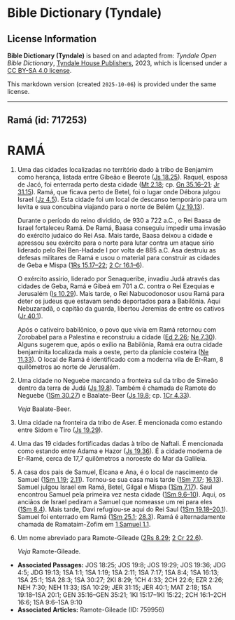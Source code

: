 # Bible Dictionary (Tyndale)

## License Information

**Bible Dictionary (Tyndale)** is based on and adapted from: _Tyndale Open Bible Dictionary_, [Tyndale House Publishers](https://tyndaleopenresources.com/), 2023, which is licensed under a [CC BY-SA 4.0 license](https://creativecommons.org/licenses/by-sa/4.0/legalcode.en).

This markdown version (created `2025-10-06`) is provided under the same license.



--------------------------------

## Ramá (id: 717253)

RAMÁ
====

1. Uma das cidades localizadas no território dado à tribo de Benjamim como herança, listada entre Gibeão e Beerote ([Js 18\.25](https://ref.ly/Josh18:25)). Raquel, esposa de Jacó, foi enterrada perto desta cidade ([Mt 2\.18](https://ref.ly/Matt2:18); cp. [Gn 35\.16–21](https://ref.ly/Gen35:16-Gen35:21); [Jr 31\.15](https://ref.ly/Jer31:15)). Ramá, que ficava perto de Betel, foi o lugar onde Débora julgou Israel ([Jz 4\.5](https://ref.ly/Judg4:5)). Esta cidade foi um local de descanso temporário para um levita e sua concubina viajando para o norte de Belém ([Jz 19\.13](https://ref.ly/Judg19:13)).

    Durante o período do reino dividido, de 930 a 722 a.C., o Rei Baasa de Israel fortaleceu Ramá. De Ramá, Baasa conseguiu impedir uma invasão do exército judaico do Rei Asa. Mais tarde, Baasa deixou a cidade e apressou seu exército para o norte para lutar contra um ataque sírio liderado pelo Rei Ben\-Hadade I por volta de 885 a.C. Asa destruiu as defesas militares de Ramá e usou o material para construir as cidades de Geba e Mispa ([1Rs 15\.17–22](https://ref.ly/1Kgs15:17-1Kgs15:22); [2 Cr 16\.1–6](https://ref.ly/2Chr16:1-2Chr16:6)).

    O exército assírio, liderado por Senaqueribe, invadiu Judá através das cidades de Geba, Ramá e Gibeá em 701 a.C. contra o Rei Ezequias e Jerusalém ([Is 10\.29](https://ref.ly/Isa10:29)). Mais tarde, o Rei Nabucodonosor usou Ramá para deter os judeus que estavam sendo deportados para a Babilônia. Aqui Nebuzaradã, o capitão da guarda, libertou Jeremias de entre os cativos ([Jr 40\.1](https://ref.ly/Jer40:1)).

    Após o cativeiro babilônico, o povo que vivia em Ramá retornou com Zorobabel para a Palestina e reconstruiu a cidade ([Ed 2\.26](https://ref.ly/Ezra2:26); [Ne 7\.30](https://ref.ly/Neh7:30)). Alguns sugerem que, após o exílio na Babilônia, Ramá era outra cidade benjaminita localizada mais a oeste, perto da planície costeira ([Ne 11\.33](https://ref.ly/Neh11:33)). O local de Ramá é identificado com a moderna vila de Er\-Ram, 8 quilômetros ao norte de Jerusalém.

2. Uma cidade no Neguebe marcando a fronteira sul da tribo de Simeão dentro da terra de Judá ([Js 19\.8](https://ref.ly/Josh19:8)). Também é chamada de Ramote do Neguebe ([1Sm 30\.27](https://ref.ly/1Sam30:27)) e Baalate\-Beer ([Js 19\.8](https://ref.ly/Josh19:8); cp. [1Cr 4\.33](https://ref.ly/1Chr4:33)).

    *Veja* Baalate\-Beer.

3. Uma cidade na fronteira da tribo de Aser. É mencionada como estando entre Sidom e Tiro ([Js 19\.29](https://ref.ly/Josh19:29)).
4. Uma das 19 cidades fortificadas dadas à tribo de Naftali. É mencionada como estando entre Adama e Hazor ([Js 19\.36](https://ref.ly/Josh19:36)). É a cidade moderna de Er\-Ramé, cerca de 17,7 quilômetros a noroeste do Mar da Galileia.
5. A casa dos pais de Samuel, Elcana e Ana, é o local de nascimento de Samuel ([1Sm 1\.19](https://ref.ly/1Sam1:19); [2\.11](https://ref.ly/1Sam2:11)). Tornou\-se sua casa mais tarde ([1Sm 7\.17](https://ref.ly/1Sam7:17); [16\.13](https://ref.ly/1Sam16:13)). Samuel julgou Israel em Ramá, Betel, Gilgal e Mispa ([1Sm 7\.17](https://ref.ly/1Sam7:17)). Saul encontrou Samuel pela primeira vez nesta cidade ([1Sm 9\.6–10](https://ref.ly/1Sam9:6-1Sam9:10)). Aqui, os anciãos de Israel pediram a Samuel que nomeasse um rei para eles ([1Sm 8\.4](https://ref.ly/1Sam8:4)). Mais tarde, Davi refugiou\-se aqui do Rei Saul ([1Sm 19\.18–20\.1](https://ref.ly/1Sam19:18-1Sam20:1)). Samuel foi enterrado em Ramá ([1Sm 25\.1](https://ref.ly/1Sam25:1); [28\.3](https://ref.ly/1Sam28:3)). Ramá é alternadamente chamada de Ramataim\-Zofim em [1 Samuel 1\.1](https://ref.ly/1Sam1:1).
6. Um nome abreviado para Ramote\-Gileade ([2Rs 8\.29](https://ref.ly/2Kgs8:29); [2 Cr 22\.6](https://ref.ly/2Chr22:6)).

    *Veja* Ramote\-Gileade.

* **Associated Passages:** JOS 18:25; JOS 19:8; JOS 19:29; JOS 19:36; JDG 4:5; JDG 19:13; 1SA 1:1; 1SA 1:19; 1SA 2:11; 1SA 7:17; 1SA 8:4; 1SA 16:13; 1SA 25:1; 1SA 28:3; 1SA 30:27; 2KI 8:29; 1CH 4:33; 2CH 22:6; EZR 2:26; NEH 7:30; NEH 11:33; ISA 10:29; JER 31:15; JER 40:1; MAT 2:18; 1SA 19:18–1SA 20:1; GEN 35:16–GEN 35:21; 1KI 15:17–1KI 15:22; 2CH 16:1–2CH 16:6; 1SA 9:6–1SA 9:10
* **Associated Articles:** Ramote-Gileade (ID: 759956)

